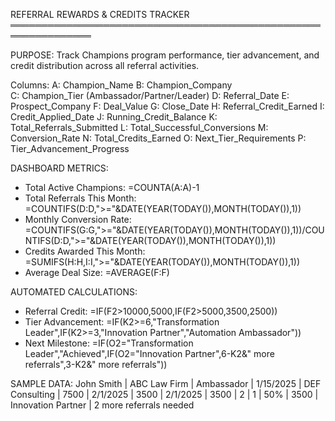 REFERRAL REWARDS & CREDITS TRACKER
═══════════════════════════════════════════════════════════════

PURPOSE: Track Champions program performance, tier advancement, and credit distribution across all referral activities.

Columns:
A: Champion_Name
B: Champion_Company  
C: Champion_Tier (Ambassador/Partner/Leader)
D: Referral_Date
E: Prospect_Company
F: Deal_Value
G: Close_Date
H: Referral_Credit_Earned
I: Credit_Applied_Date
J: Running_Credit_Balance
K: Total_Referrals_Submitted
L: Total_Successful_Conversions
M: Conversion_Rate
N: Total_Credits_Earned
O: Next_Tier_Requirements
P: Tier_Advancement_Progress

DASHBOARD METRICS:
- Total Active Champions: =COUNTA(A:A)-1
- Total Referrals This Month: =COUNTIFS(D:D,">="&DATE(YEAR(TODAY()),MONTH(TODAY()),1))
- Monthly Conversion Rate: =COUNTIFS(G:G,">="&DATE(YEAR(TODAY()),MONTH(TODAY()),1))/COUNTIFS(D:D,">="&DATE(YEAR(TODAY()),MONTH(TODAY()),1))
- Credits Awarded This Month: =SUMIFS(H:H,I:I,">="&DATE(YEAR(TODAY()),MONTH(TODAY()),1))
- Average Deal Size: =AVERAGE(F:F)

AUTOMATED CALCULATIONS:
- Referral Credit: =IF(F2>10000,5000,IF(F2>5000,3500,2500))
- Tier Advancement: =IF(K2>=6,"Transformation Leader",IF(K2>=3,"Innovation Partner","Automation Ambassador"))
- Next Milestone: =IF(O2="Transformation Leader","Achieved",IF(O2="Innovation Partner",6-K2&" more referrals",3-K2&" more referrals"))

SAMPLE DATA:
John Smith | ABC Law Firm | Ambassador | 1/15/2025 | DEF Consulting | 7500 | 2/1/2025 | 3500 | 2/1/2025 | 3500 | 2 | 1 | 50% | 3500 | Innovation Partner | 2 more referrals needed